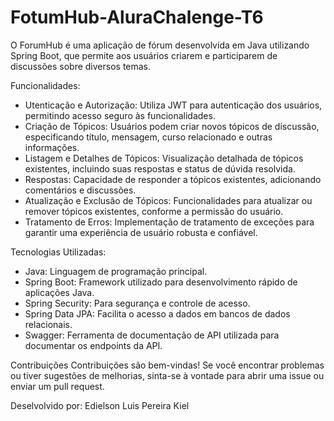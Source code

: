 # FotumHub-AluraChalenge-T6

O ForumHub é uma aplicação de fórum desenvolvida em Java utilizando Spring Boot, que permite aos usuários criarem e participarem de discussões sobre diversos temas.

Funcionalidades:
  - Utenticação e Autorização: Utiliza JWT para autenticação dos usuários, permitindo acesso seguro às funcionalidades.
  - Criação de Tópicos: Usuários podem criar novos tópicos de discussão, especificando título, mensagem, curso relacionado e outras informações.
  - Listagem e Detalhes de Tópicos: Visualização detalhada de tópicos existentes, incluindo suas respostas e status de dúvida resolvida.
  - Respostas: Capacidade de responder a tópicos existentes, adicionando comentários e discussões.
  - Atualização e Exclusão de Tópicos: Funcionalidades para atualizar ou remover tópicos existentes, conforme a permissão do usuário.
  - Tratamento de Erros: Implementação de tratamento de exceções para garantir uma experiência de usuário robusta e confiável.

Tecnologias Utilizadas:
  - Java: Linguagem de programação principal.
  - Spring Boot: Framework utilizado para desenvolvimento rápido de aplicações Java.
  - Spring Security: Para segurança e controle de acesso.
  - Spring Data JPA: Facilita o acesso a dados em bancos de dados relacionais.
  - Swagger: Ferramenta de documentação de API utilizada para documentar os endpoints da API.

Contribuições
Contribuições são bem-vindas! Se você encontrar problemas ou tiver sugestões de melhorias, sinta-se à vontade para abrir uma issue ou enviar um pull request.

Deselvolvido por: Edielson Luis Pereira Kiel
